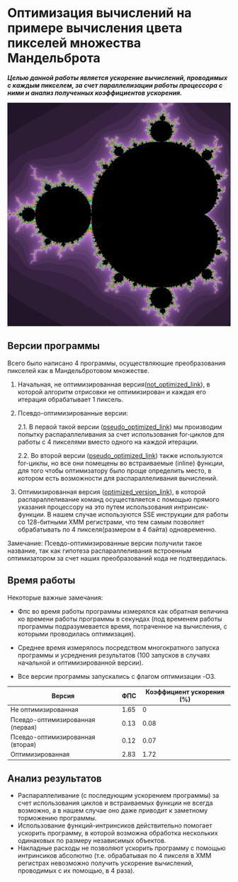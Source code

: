 # Оптимизация вычислений на примере вычисления цвета пикселей множества Мандельброта

***Целью данной работы является ускорение вычислений, проводимых с каждым пикселем, за счет параллелизации работы процессора с ними и анализ полученных коэффициентов ускорения.***

![](/mandelbrot_set.png?raw=true "Пример выводимого изображения")


## Версии программы
Всего было написано 4 программы, осуществляющие преобразования пикселей как в Мандельбротовом множестве.

1. Начальная, не оптимизированная версия([not_optimized_link](/mandelbrot.cpp)), в которой алгоритм отрисовки не оптимизирован и каждая его итерация обрабатывает 1 пиксель.
2. Псевдо-оптимизированные версии:

   2.1. В первой такой версии ([pseudo_optimized_link](/mandelbrot_pseudo_optmzd_1.cpp)) мы производим попытку распараллеливания за счет использования for-циклов для работы с 4 пикселями вместо одного на каждой итерации.

   2.2. Во второй версии ([pseudo_optimized_link](/mandelbrot_pseudo_optmzd_2.cpp)) также используются for-циклы, но все они помещены во встраиваемые (inline) функции, для того чтобы оптимизатору было проще определить место, в котором есть возможности для распараллеливания вычислений.

3. Оптимизированная версия ([optimized_version_link](/mandelbrot_optmzd_3.cpp)), в которой распараллеливание команд осуществляется с помощью прямого указания процессору на это путем использования интринсик-функции. В нашем случае используются SSE инструкции для работы со 128-битными XMM регистрами, что тем самым позволяет обрабатывать по 4 пикселя(размером в 4 байта) одновременно.

Замечание: Псевдо-оптимизированные версии получили такое название, так как гипотеза распараллеливания встроенным оптимизатором за счет наших преобразований кода не подтвердилась.


## Время работы

Некоторые важные замечания:

- Фпс во время работы программы измерялся как обратная величина ко времени работы программы в секундах (под временем работы программы подразумевается время, потраченное на вычисления, с которыми проводилась оптимизация).

- Cреднее время измерялось посредством многократного запуска программы и усреднения результатов (100 запусков в случаях начальной и оптимизированной версии).

- Все версии программы запускались с флагом оптимизации -O3.


| Версия                            | ФПС   | Коэффициент ускорения (%) |
| -------------------------         | ----- | ------------------------- |
| Не оптимизированная               | 1.65  |           0               |
| Псевдо-оптимизированная (первая)  | 0.13  |    0.08                   |       
| Псевдо-оптимизированная (вторая)  | 0.12  |    0.07                   |  
| Оптимизированная                  | 2.83  |    1.72                   |


## Анализ результатов
- Распараллеливание (с последующим ускорением программы) за счет использования циклов и встраиваемых функции не всегда возможно, а в нашем случае оно даже приводит к заметному торможению программы.
- Использование функций-интринсиков действительно помогает ускорить программу, в которой возможна обработка нескольких одинаковых по размеру независимых объектов.
- Накладные расходы не позволяют ускорить программу с помощью интринсиков абсолютно (т.е. обрабатывая по 4 пикселя в XMM регистрах невозможно получить ускорение вычислений, проводимых с их помощью, в 4 раза).

